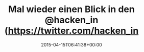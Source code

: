 ---
retweeted: false
source: <a href="http://twitter.com" rel="nofollow">Twitter Web Client</a>
entities:
  user_mentions:
  - name: hacken.in
    screen_name: hacken_in
    indices:
    - '30'
    - '40'
    id_str: '1402673720'
    id: '1402673720'
  urls: []
  symbols: []
  media:
  - expanded_url: https://twitter.com/bascht/status/588230682129915904/photo/1
    indices:
    - '83'
    - '105'
    url: http://t.co/ShCGwFJWXM
    media_url: http://pbs.twimg.com/media/CCnQsCAW4AAXhRW.png
    id_str: '588230681219751936'
    id: '588230681219751936'
    media_url_https: https://pbs.twimg.com/media/CCnQsCAW4AAXhRW.png
    sizes:
      thumb:
        w: '108'
        h: '108'
        resize: crop
      medium:
        w: '779'
        h: '108'
        resize: fit
      small:
        w: '680'
        h: '94'
        resize: fit
      large:
        w: '779'
        h: '108'
        resize: fit
    type: photo
    display_url: pic.twitter.com/ShCGwFJWXM
  hashtags: []
display_text_range:
- '0'
- '105'
favorite_count: '3'
id_str: '588230682129915904'
truncated: false
retweet_count: '0'
id: '588230682129915904'
possibly_sensitive: false
created_at: Wed Apr 15 06:41:38 +0000 2015
favorited: false
full_text: Mal wieder einen Blick in den [@hacken_in](https://twitter.com/hacken_in)
  Issue Tracker geworfen. Nicht enttäuscht.
lang: de
extended_entities:
  media:
  - expanded_url: https://twitter.com/bascht/status/588230682129915904/photo/1
    indices:
    - '83'
    - '105'
    url: http://t.co/ShCGwFJWXM
    media_url: http://pbs.twimg.com/media/CCnQsCAW4AAXhRW.png
    id_str: '588230681219751936'
    id: '588230681219751936'
    media_url_https: https://pbs.twimg.com/media/CCnQsCAW4AAXhRW.png
    sizes:
      thumb:
        w: '108'
        h: '108'
        resize: crop
      medium:
        w: '779'
        h: '108'
        resize: fit
      small:
        w: '680'
        h: '94'
        resize: fit
      large:
        w: '779'
        h: '108'
        resize: fit
    type: photo
    display_url: pic.twitter.com/ShCGwFJWXM
tags:
- pesos/twitter
date: '2015-04-15T06:41:38+00:00'
src: https://twitter.com/bascht/status/588230682129915904
original_url: https://twitter.com/bascht/status/588230682129915904
type: twitter_tweet
media_url: https://img.bascht.com/twitter/pbs.twimg.com/media/CCnQsCAW4AAXhRW.png
text: Mal wieder einen Blick in den [@hacken_in](https://twitter.com/hacken_in) Issue
  Tracker geworfen. Nicht enttäuscht.
title: Mal wieder einen Blick in den @hacken_in (https://twitter.com/hacken_in

---